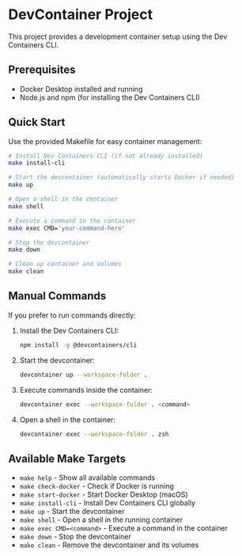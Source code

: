 # DevContainer Project

This project provides a development container setup using the Dev Containers CLI.

## Prerequisites

- Docker Desktop installed and running
- Node.js and npm (for installing the Dev Containers CLI)

## Quick Start

Use the provided Makefile for easy container management:

```bash
# Install Dev Containers CLI (if not already installed)
make install-cli

# Start the devcontainer (automatically starts Docker if needed)
make up

# Open a shell in the container
make shell

# Execute a command in the container
make exec CMD='your-command-here'

# Stop the devcontainer
make down

# Clean up container and volumes
make clean
```

## Manual Commands

If you prefer to run commands directly:

1. Install the Dev Containers CLI:
   ```bash
   npm install -g @devcontainers/cli
   ```

2. Start the devcontainer:
   ```bash
   devcontainer up --workspace-folder .
   ```

3. Execute commands inside the container:
   ```bash
   devcontainer exec --workspace-folder . <command>
   ```

4. Open a shell in the container:
   ```bash
   devcontainer exec --workspace-folder . zsh
   ```

## Available Make Targets

- `make help` - Show all available commands
- `make check-docker` - Check if Docker is running
- `make start-docker` - Start Docker Desktop (macOS)
- `make install-cli` - Install Dev Containers CLI globally
- `make up` - Start the devcontainer
- `make shell` - Open a shell in the running container
- `make exec CMD=<command>` - Execute a command in the container
- `make down` - Stop the devcontainer
- `make clean` - Remove the devcontainer and its volumes